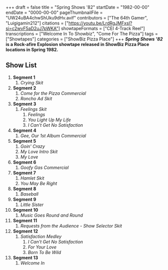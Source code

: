 +++
draft = false
title = "Spring Shows '82"
startDate = "1982-00-00"
endDate = "0000-00-00"
pageThumbnailFile = "UW24uBA4chwShUku9dHv.avif"
contributors = ["The 64th Gamer", "Luigigamin212"]
citations = ["https://youtu.be/LrdRgJMFxsI?si=c2wvF5aD2uJ7pWKA"]
showtapeFormats = ["CEI 4-Track Reel"]
transcriptions = ["Welcome In To Showbiz", "Come For The Pizza"]
tags = ["Showtapes"]
categories = ["ShowBiz Pizza Place"]
+++
***Spring Shows '82* is a Rock-afire Explosion showtape released in ShowBiz Pizza Place locations in Spring 1982.**

## Show List

1.  **Segment 1**
    1.  *Crying Skit*
2.  **Segment 2**
    1.  *Come for the Pizza Commercial*
    2.  *Roncho Ad Skit*
3.  **Segment 3**
    1.  *Feelings Skit*
        1.  *Feelings*
        2.  *You Light Up My Life*
        3.  *I Can't Get No Satisfaction*
4.  **Segment 4**
    1.  *Gee, Our 1st Album Commercial*
5.  **Segment 5**
    1.  *Goin' Crazy*
    2.  *My Love Intro Skit*
    3.  *My Love*
6.  **Segment 6**
    1.  *Goofy Gas Commercial*
7.  **Segment 7**
    1.  *Hamlet Skit*
    2.  *You May Be Right*
8.  **Segment 8**
    1.  *Baseball*
9.  **Segment 9**
    1.  *Little Sister*
10. **Segment 10**
    1.  *Music Goes Round and Round*
11. **Segment 11**
    1.  *Requests from the Audience - Show Selector Skit*
12. **Segment 12**
    1.  *Satisfaction Medley*
        1.  *I Can't Get No Satisfaction*
        2.  *For Your Love*
        3.  *Born To Be Wild*
13. **Segment 13**
    1.  *Welcome In*

